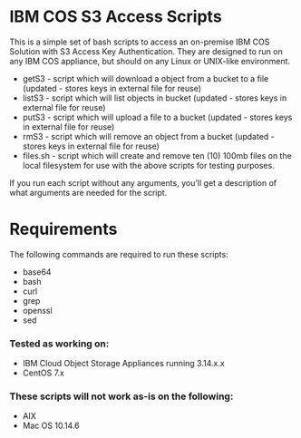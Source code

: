 # IBM COS S3 Access Scripts
This is a simple set of bash scripts to access an on-premise IBM COS Solution with S3 Access Key Authentication.  They are designed to run on any IBM COS appliance, but should on any Linux or UNIX-like environment.

* getS3 - script which will download a object from a bucket to a file (updated - stores keys in external file for reuse)
* listS3 - script which will list objects in bucket (updated - stores keys in external file for reuse)
* putS3 - script which will upload a file to a bucket (updated - stores keys in external file for reuse)
* rmS3 - script which will remove an object from a bucket (updated - stores keys in external file for reuse)
* files.sh - script which will create and remove ten (10) 100mb files on the local filesystem for use with the above scripts for testing purposes.

If you run each script without any arguments, you'll get a description of what arguments are needed for the script.

# Requirements

The following commands are required to run these scripts:

* base64
* bash
* curl
* grep
* openssl
* sed

### Tested as working on:

* IBM Cloud Object Storage Appliances running 3.14.x.x
* CentOS 7.x

### These scripts will not work as-is on the following:

* AIX
* Mac OS 10.14.6
